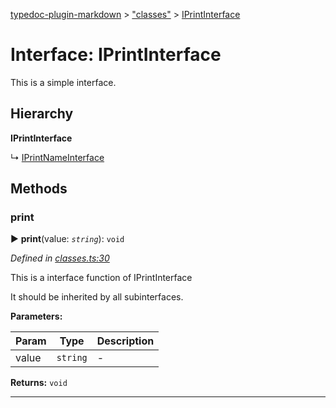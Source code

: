 [typedoc-plugin-markdown](../README.md) > ["classes"](../modules/_classes_.md) > [IPrintInterface](../interfaces/_classes_.iprintinterface.md)



# Interface: IPrintInterface


This is a simple interface.

## Hierarchy

**IPrintInterface**

↳  [IPrintNameInterface](_classes_.iprintnameinterface.md)









## Methods
<a id="print"></a>

###  print

► **print**(value: *`string`*): `void`



*Defined in [classes.ts:30](https://github.com/tgreyjs/typedoc-plugin-markdown/blob/master/tests/src/classes.ts#L30)*



This is a interface function of IPrintInterface

It should be inherited by all subinterfaces.


**Parameters:**

| Param | Type | Description |
| ------ | ------ | ------ |
| value | `string`   |  - |





**Returns:** `void`





___


